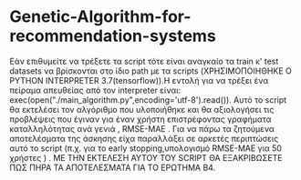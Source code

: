 # Genetic-Algorithm-for-recommendation-systems
Εάν επιθυμείτε να τρέξετε τα script τότε είναι αναγκαίο τα train κ' test datasets  να βρίσκονται στο ίδιο path με τα scripts (ΧΡΗΣΙΜΟΠΟΙΗΘΗΚΕ Ο PYTHON INTERPRETER 3.7(tensorflow)).Η εντολή για να τρέξει ένα πείραμα απευθείας από τον interpreter είναι: exec(open("./main_algorithm.py",encoding='utf-8').read()). Αυτό το script θα εκτελέσει τον αλγόριθμο που υλοποιήθηκε και θα αξιολογήσει τις προβλέψεις που έγιναν για έναν χρήστη επιστρέφοντας γραφήματα καταλληλότητας ανά γενιά , RMSE-MAE . Για να πάρω τα ζητούμενα αποτελέσματα της άσκησης είχα παραλλάξει σε αρκετές περιπτώσεις αυτό το script (π.χ. για το early stopping,υπολογισμό RMSE-MAE για 50 χρήστες ) . ΜΕ ΤΗΝ ΕΚΤΕΛΕΣΗ ΑΥΤΟΥ ΤΟΥ SCRIPT ΘΑ ΕΞΑΚΡΙΒΩΣΕΤΕ ΠΩΣ ΠΗΡΑ ΤΑ ΑΠΟΤΕΛΕΣΜΑΤΑ ΓΙΑ ΤΟ ΕΡΩΤΗΜΑ Β4. 
